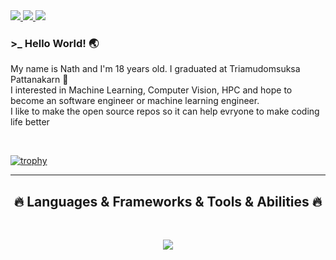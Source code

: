 <a href="https://www.kaggle.com/namirinz">
<img src="https://img.shields.io/badge/Kaggle-035a7d?style=for-the-badge&logo=kaggle&logoColor=white">
</a>
<a href="https://medium.com/@namirinz">
<img src="https://img.shields.io/badge/Medium-12100E?style=for-the-badge&logo=medium&logoColor=white">
</a>
<a href="https://www.linkedin.com/in/nath-prachayakul-8b9b751b1/">
<img src="https://img.shields.io/badge/linkedin-%230077B5.svg?style=for-the-badge&logo=linkedin&logoColor=white">
</a>
<br>

### >_ Hello World! :earth_asia:
My name is Nath and I'm 18 years old. I graduated at Triamudomsuksa Pattanakarn :school_satchel:<br>
I interested in Machine Learning, Computer Vision, HPC and hope to become an software engineer or machine learning engineer.<br>
I like to make the open source repos so it can help evryone to make coding life better


<br>

[![trophy](https://github-profile-trophy.vercel.app/?username=namirinz&theme=algolia&margin-w=5&column=-1)](https://github.com/ryo-ma/github-profile-trophy)
<br>

<hr>
<h2 align="center">🔥 Languages & Frameworks & Tools & Abilities 🔥</h2>

<br>
<p align="center">
  <a href="https://skillicons.dev">
    <img src="https://skillicons.dev/icons?i=c,cpp,python,tensorflow,pytorch,git,docker"/>
  </a>
</p>
